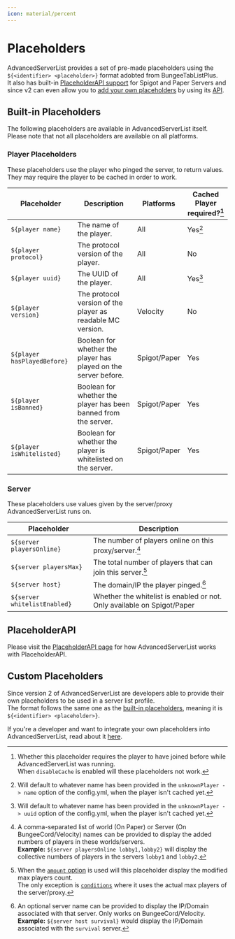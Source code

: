 ```yaml
---
icon: material/percent
---
```


# Placeholders

AdvancedServerList provides a set of pre-made placeholders using the `${<identifier> <placeholder>}` format adobted from BungeeTabListPlus.  
It also has built-in [PlaceholderAPI support](#placeholderapi) for Spigot and Paper Servers and since v2 can even allow you to [add your own placeholders](#custom-placeholders) by using its [API](../api/index.md).

## Built-in Placeholders

The following placeholders are available in AdvancedServerList itself. Please note that not all placeholders are available on all platforms.

### Player Placeholders

These placeholders use the player who pinged the server, to return values. They may require the player to be cached in order to work.

| Placeholder                 | Description                                                     | Platforms    | Cached Player required?[^1] |
|-----------------------------|-----------------------------------------------------------------|--------------|-----------------------------|
| `${player name}`            | The name of the player.                                         | All          | Yes[^2]                     |
| `${player protocol}`        | The protocol version of the player.                             | All          | No                          |
| `${player uuid}`            | The UUID of the player.                                         | All          | Yes[^3]                     |
| `${player version}`         | The protocol version of the player as readable MC version.      | Velocity     | No                          |
| `${player hasPlayedBefore}` | Boolean for whether the player has played on the server before. | Spigot/Paper | Yes                         |
| `${player isBanned}`        | Boolean for whether the player has been banned from the server. | Spigot/Paper | Yes                         |
| `${player isWhitelisted}`   | Boolean for whether the player is whitelisted on the server.    | Spigot/Paper | Yes                         |

[^1]:
    Whether this placeholder requires the player to have joined before while AdvancedServerList was running.  
    When `disableCache` is enabled will these placeholders not work.
[^2]: Will default to whatever name has been provided in the `unknownPlayer -> name` option of the config.yml, when the player isn't cached yet.
[^3]: Will default to whatever name has been provided in the `unknownPlayer -> uuid` option of the config.yml, when the player isn't cached yet.

### Server

These placeholders use values given by the server/proxy AdvancedServerList runs on.

| Placeholder                  | Description                                                             |
|------------------------------|-------------------------------------------------------------------------|
| `${server playersOnline}`    | The number of players online on this proxy/server.[^4]                  |
| `${server playersMax}`       | The total number of players that can join this server.[^5]              |
| `${server host}`             | The domain/IP the player pinged.[^6]                                    |
| `${server whitelistEnabled}` | Whether the whitelist is enabled or not. Only available on Spigot/Paper |

[^4]:
    A comma-separated list of world (On Paper) or Server (On BungeeCord/Velocity) names can be provided to display the added numbers of players in these worlds/servers.  
    **Example:** `${server playersOnline lobby1,lobby2}` will display the collective numbers of players in the servers `lobby1` and `lobby2`.
[^5]:
    When the [`amount` option](../index.md#amount) is used will this placeholder display the modified max players count.  
    The only exception is [`conditions`](../index.md#conditions) where it uses the actual max players of the server/proxy.
[^6]:
    An optional server name can be provided to display the IP/Domain associated with that server. Only works on BungeeCord/Velocity.
    **Example:** `${server host survival}` would display the IP/Domain associated with the `survival` server.

## PlaceholderAPI

Please visit the [PlaceholderAPI page](../placeholderapi/index.md) for how AdvancedServerList works with PlaceholderAPI.

## Custom Placeholders

Since version 2 of AdvancedServerList are developers able to provide their own placeholders to be used in a server list profile.  
The format follows the same one as the [built-in placeholders](#built-in-placeholders), meaning it is `${<identifier> <placeholder>}`.

If you're a developer and want to integrate your own placeholders into AdvancedServerList, read about it [here](../api/index.md).
